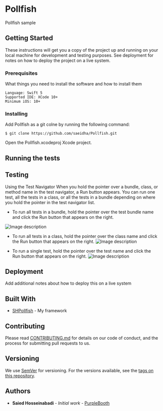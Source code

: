 # Pollfish
Pollfish sample

## Getting Started

These instructions will get you a copy of the project up and running on your local machine for development and testing purposes. See deployment for notes on how to deploy the project on a live system.

### Prerequisites

What things you need to install the software and how to install them

```
Language: Swift 5
Supported IDE: XCode 10+
Minimum iOS: 10+

```

### Installing


Add Pollfish as a git colne by running the following command:
```
$ git clone https://github.com/saeidha/Pollfish.git
```

Open the Pollfish.xcodeproj Xcode project.


## Running the tests

## Testing

Using the Test Navigator
When you hold the pointer over a bundle, class, or method name in the test navigator, a Run button appears. You can run one test, all the tests in a class, or all the tests in a bundle depending on where you hold the pointer in the test navigator list.

* To run all tests in a bundle, hold the pointer over the test bundle name and click the Run button that appears on the right.

![Image description](https://developer.apple.com/library/archive/documentation/DeveloperTools/Conceptual/testing_with_xcode/Art/twx-runtst-1_2x.png)

* To run all tests in a class, hold the pointer over the class name and click the Run button that appears on the right.
![Image description](https://developer.apple.com/library/archive/documentation/DeveloperTools/Conceptual/testing_with_xcode/Art/twx-runtst-2_2x.png)

* To run a single test, hold the pointer over the test name and click the Run button that appears on the right.
![Image description](https://developer.apple.com/library/archive/documentation/DeveloperTools/Conceptual/testing_with_xcode/Art/twx-runtst-3_2x.png)

## Deployment

Add additional notes about how to deploy this on a live system

## Built With

* [SHPollfish](https://github.com/saeidha/SHPollfish) - My framework

## Contributing

Please read [CONTRIBUTING.md](https://gist.github.com/PurpleBooth/b24679402957c63ec426) for details on our code of conduct, and the process for submitting pull requests to us.

## Versioning

We use [SemVer](http://semver.org/) for versioning. For the versions available, see the [tags on this repository](https://github.com/your/project/tags). 

## Authors

* **Saied Hosseinabadi** - *Initial work* - [PurpleBooth](https://github.com/saeidha)
